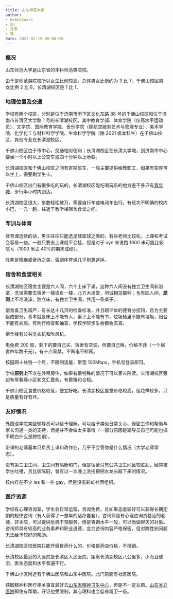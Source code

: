 ```yaml
---
title: 山东师范大学
author:
- GekkaSaori
- Zn
- 月季
- 等
date: 2022-02-19 00:00:00
---
```


### 概况

山东师范大学是山东省的本科师范类院校。

由于是师范类院校所以女生比例较高。总体男女比例约为 3 比 7，千佛山校区男女比例 2 比 8，长清湖校区是 1 比 1．

### 地理位置及交通

学校有两个校区，分别是位于济南市历下区文化东路 88 号的千佛山校区和位于济南市长清区大学路 1 号的长清湖校区。其中教育学部、体育学院（仅高水平运动员）、文学院、国际教育学院、音乐学院（除航空服务艺术与管理专业）、美术学院、化学化工与材料科学学院、生命科学学院（除 2021 级本科生）在千佛山校区，其他专业在长清湖校区。

千佛山校区位于市中心，交通相对便利；长清湖校区在长清大学城，到济南市中心要坐一个小时以上公交车或四十分钟以上地铁。

长清湖校区和千佛山校区之间有定期班车，一般主要提供给教职工，如果有空座可以坐上，需要刷学生卡。

千佛山校区出门有很多吃的玩的，长清湖校区能吃喝玩乐的地方差不多只有[青年城](https://amap.com/place/B02130YVVT)，步行半小时内到达。

长清湖校区很大，步数轻松破万，需要自行车或电动车出行。有班次不明确的校内小巴，一元一趟，往返于教学楼宿舍食堂之间。

### 军训与体育

体育课选修的话，男生往往只能选足球篮球之类的，有些老师比较松，上课和考试会容易一些。一般只要去上课就不会挂，但是对于 xyn 来说跑 1000 米可能比较吃亏（1000 米占 40%的期末成绩）。

除非是残疾或骨折之类，否则体育课几乎别想逃掉。

### 宿舍和食堂相关

长清湖校区宿舍主要是六人间，六个上床下桌，这种六人间没有独立卫生间和浴室，洗澡需要去宿舍一楼或负一楼，北方大澡堂，坦诚相见那种；也有四人间，**原则上**不准洗澡，独立床，有独立卫生间，共用一条桌子。

宿舍查卫生超严，有长达十几页的检查标准，并且跟评优的德育分挂钩，且为主要组成部分，基本就是床上不能有人，桌子上不能有书，垃圾桶里不能有垃圾，阳台不能有衣服。有例行检查和抽查，学校学院学生会都会去查。

宿舍楼有公共洗衣机和吹风机。

电免费 200 度，剩下的要自己买。宿舍有空调，但要自己租，价格不菲（一个宿舍四年数千元）。有十点宵禁，不断电不断网。

校园网十块钱一个月，不限制流量，带宽 100Mbps，手机号登录即可。

学校**原则上**不准在外租房住，如果有很特殊的情况下可以家长陪读。长清湖校区旁边有常春藤小区和文汇嘉苑，有整租和合租。

千佛山校区食堂价格较低，便宜好吃。长清湖校区食堂价格较高，但花样较多，只是质量有好有坏。

### 友好情况

外国语学院某些辅导员可以给予理解，可以给予类似日常关心、保密工作和帮助与家长沟通一类的支持，但是并不会做太多事情（一部分原因是辅导员自己可能也搞不明白什么是跨性别）。

带课的老师基本只负责上课和改作业，几乎不会管你是什么情况（大学老师常态）。

没有第三卫生间，卫生间有隔断和门，但是宿舍只有公共卫生间且较脏乱，经常被学生吐槽，且比较陈旧，曾有过一次晚上洗拖把把水龙头敲下来的情况。

校内存在不少 les 和一些 gay，但是没有彩虹社团组织。

### 医疗资源

学校有心理咨询室，学生会日常运营，咨询免费，且如果态度较好可以获得长期定期的规律咨询（有人获得了一整年的话疗套餐），咨询师是有心理咨询资格证的老师，非本院，可以提供危机干预服务，但是咨询水平一般，可以当做聊天的对象。咨询师具有较高的业务素养和职业道德，会为咨询内容严格保密，但对跨性别问题无法给予较好的帮助。

长清湖校区校医院只能开感冒药什么的，价格是药店价格，不报销。

长清校区最近的大医院是长清区人民医院，距离长清湖校区八公里多，小而且破旧，医生态度和水平普遍不行。

千佛山小区附近有千佛山医院和山东中医院。北门前面有社区医院。

获取精神科医疗相关事宜最好去[山东省精神卫生中心](https://amap.com/place/B0FFM4NU1Y)，但是不一定友跨。[山东省立医院](https://amap.com/place/B021301A4B)即使有帮助，开证也受限制，其心理科也会低省精卫一级。
